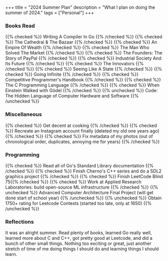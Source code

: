+++
title = "2024 Summer Plan"
description = "What I plan on doing the summer of 2024."
tags = ["Personal"]
+++


### Books Read
{{% checked %}} Writing A Compiler In Go {{% /checked %}}
{{% checked %}} The Cathedral & The Bazaar {{% /checked %}}
{{% checked %}} An Empire Of Wealth {{% /checked %}}
{{% checked %}} The Man Who Solved The Market {{% /checked %}}
{{% checked %}} The Founders: The Story of PayPal {{% /checked %}}
{{% checked %}} Industrial Society And Its Future {{% /checked %}}
{{% checked %}} The Innovators {{% /checked %}}
{{% checked %}} Seeing Like A State {{% /checked %}}
{{% checked %}} Going Infinite {{% /checked %}}
{{% checked %}} Competitive Programmer's Handbook {{% /checked %}}
{{% checked %}} The C Programming Language {{% /checked %}}
{{% checked %}} When Einstein Walked with Gödel {{% /checked %}}
{{% unchecked %}} Code: The Hidden Language of Computer Hardware and Software {{% /unchecked %}}


### Miscellaneous
{{% checked %}} Get decent at cooking {{% /checked %}}
{{% checked %}} Recreate an Instagram account finally (deleted my old one years ago) {{% /checked %}}
{{% checked %}} Fix metadata of my photos (out of chronological order, duplicates, annoying me for years) {{% /checked %}}


### Programming
{{% checked %}} Read all of Go's Standard Library documentation {{% /checked %}}
{{% checked %}} Finish Cherno's C++ series and do a SDL2 graphics project {{% /checked %}}
{{% checked %}} Finish LeetCode Blind 75{{% /checked %}}
{{% checked %}} Work at Applied Research Laboratories: build open-source ML infrastructure {{% /checked %}}
{{% unchecked %}} Advanced Computer Architecture Final Project (will get done start of school year) {{% /unchecked %}}
{{% unchecked %}} Obtain 1750+ rating for Leetcode Contests (started too late, only at 1650) {{% /unchecked %}}


### Reflections
It was an alright summer. Read plenty of books, learned Go really well, learned more about C and C++, got pretty good at Leetcode, and did a bunch of other small things. Nothing too exciting or great, just another stretch of time of me doing things I should do and learning things I should learn.
